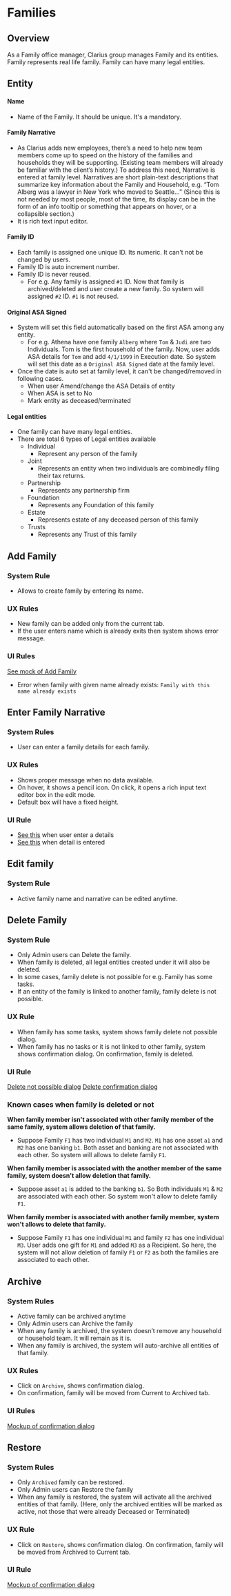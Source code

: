 # Families

## Overview

As a Family office manager, Clarius group manages Family and its entities. Family represents real life family. Family can have many legal entities.

## Entity

#### Name
- Name of the Family. It should be unique. It's a mandatory.

#### Family Narrative
- As Clarius adds new employees, there’s a need to help new team members come up to speed on the history of the families and households they will be supporting.  (Existing team members will already be familiar with the client’s history.) To address this need, Narrative is entered at family level. Narratives are short plain-text descriptions that summarize key information about the Family and Household, e.g. “Tom Alberg was a lawyer in New York who moved to Seattle…” (Since this is not needed by most people, most of the time, its display can be in the form of an info tooltip or something that appears on hover, or a collapsible section.) 
- It is rich text input editor. 

#### Family ID
- Each family is assigned one unique ID. Its numeric. It can't not be changed by users.
- Family ID is auto increment number. 
- Family ID is never reused.
  - For e.g. Any family is assigned `#1` ID. Now that family is archived/deleted and user create a new family. So system will assigned `#2` ID. `#1` is not reused.

#### Original ASA Signed
- System will set this field automatically based on the first ASA among any entity. 
  - For e.g. Athena have one family `Alberg` where `Tom` & `Judi` are two Individuals. Tom is the first household of the family. Now, user adds ASA details for `Tom` and add `4/1/1999` in Execution date. So system will set this date as a `Original ASA Signed` date at the family level.
- Once the date is auto set at family level, it can't be changed/removed in following cases. 
  - When user Amend/change the ASA Details of entity
  - When ASA is set to No
  - Mark entity as deceased/terminated 

#### Legal entities
- One family can have many legal entities.
- There are total 6 types of Legal entities available
  - Individual
    - Represent any person of the family
  - Joint
    - Represents an entity when two individuals are combinedly filing their tax returns.  
  - Partnership
    - Represents any partnership firm
  - Foundation
    - Represents any Foundation of this family
  - Estate
    - Represents estate of any deceased person of this family
  - Trusts
    - Represents any Trust of this family 


## Add Family

### System Rule
- Allows to create family by entering its name. 

### UX Rules
- New family can be added only from the current tab.
- If the user enters name which is already exits then system shows error message.

### UI Rules
[See mock of Add Family](https://drive.google.com/file/d/1SXa7keOYJXBwzrUvc0rX1Rd2pdCZcNR-/view?usp=sharing)
- Error when family with given name already exists: `Family with this name already exists`


## Enter Family Narrative
### System Rules
- User can enter a family details for each family.

### UX Rules
- Shows proper message when no data available.
- On hover, it shows a pencil icon. On click, it opens a rich input text editor box in the edit mode.
- Default box will have a fixed height.

### UI Rule
- [See this](https://drive.google.com/file/d/1EiBj2L2cthcT9jYXGRztXxuaobMZrszj/view?usp=sharing) when user enter a details
- [See this](https://drive.google.com/file/d/1dWXH7jl98KZXDCa-WKBALo603uaAzcCq/view?usp=sharing) when detail is entered


## Edit family
### System Rule
- Active family name and narrative can be edited anytime.

## Delete Family
### System Rule
- Only Admin users can Delete the family.
- When family is deleted, all legal entities created under it will also be deleted.
- In some cases, family delete is not possible for e.g. Family has some tasks.
- If an entity of the family is linked to another family, family delete is not possible.

### UX Rule
- When family has some tasks, system shows family delete not possible dialog. 
- When family has no tasks or it is not linked to other family, system shows confirmation dialog. On confirmation, family is deleted.

### UI Rule
[Delete not possible dialog](https://drive.google.com/file/d/1flilvgqrPjZTMZ4J2BcheydJtoRQGxup/view?usp=sharing)
[Delete confirmation dialog](https://drive.google.com/file/d/1lmwTFLqasDng30DhzkGUZflhs51bCMxT/view?usp=sharing)


### Known cases when family is deleted or not

**When family member isn't associated with other family member of the same family, system allows deletion of that family.**
- Suppose Family `F1` has two individual `M1` and `M2`. `M1` has one asset `a1` and `M2` has one banking `b1`. Both asset and banking are not associated with each other. So system will allows to delete family `F1`.

**When family member is associated with the another member of the same family, system doesn't allow deletion that family.**
- Suppose asset `a1` is added to the banking `b1`. So Both individuals `M1` & `M2` are associated with each other. So system won't allow to delete family `F1`. 

**When family member is associated with another family member, system won't allows to delete that family.**
- Suppose Family `F1` has one individual `M1` and family `F2` has one individual `M3`. User adds one gift for `M1` and added `M3` as a Recipient. So here, the system will not allow deletion of family `F1` or `F2` as both the families are associated to each other.


## Archive
### System Rules
- Active family can be archived anytime
- Only Admin users can Archive the family
- When any family is archived, the system doesn’t remove any household or household team. It will remain as it is.
- When any family is archived, the system will auto-archive all entities of that family.

### UX Rules
- Click on `Archive`, shows confirmation dialog.
- On confirmation, family will be moved from Current to Archived tab.

### UI Rules
[Mockup of confirmation dialog](https://drive.google.com/file/d/19llPJW93tF04szyBMkX07QUWuL8hP0xl/view?usp=sharing)


## Restore
### System Rules
- Only `Archived` family can be restored.
- Only Admin users can Restore the family
- When any family is restored, the system will activate all the archived entities of that family. (Here, only the archived entities will be marked as active, not those that were already Deceased or Terminated)

### UX Rule
- Click on `Restore`, shows confirmation dialog. On confirmation, family will be moved from Archived to Current tab.

### UI Rule
[Mockup of confirmation dialog](https://drive.google.com/file/d/1Lb_BhMBAGzOWXgzeB4cjRf2ngDFhE3SZ/view?usp=sharing)
